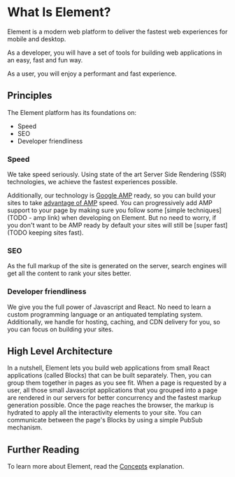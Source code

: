 # What Is Element?

Element is a modern web platform to deliver the fastest web experiences for mobile and desktop.

As a developer, you will have a set of tools for building web applications in an easy, fast and fun way.

As a user, you will enjoy a performant and fast experience.

## Principles

The Element platform has its foundations on:

- Speed
- SEO
- Developer friendliness

### Speed

We take speed seriously. Using state of the art Server Side Rendering (SSR) technologies, we achieve the fastest experiences possible.

Additionally, our technology is [Google AMP](https://developers.google.com/amp) ready, so you can build your sites to take 
[advantage of AMP](https://amp.dev/about/how-amp-works/) speed. You can progressively add AMP support to your page by making sure you follow
some [simple techniques](TODO - amp link) when developing on Element. But no need to worry, if you don't want to be AMP ready by
default your sites will still be [super fast](TODO keeping sites fast).

### SEO

As the full markup of the site is generated on the server, search engines will get all the content to rank your sites better.

### Developer friendliness

We give you the full power of Javascript and React. No need to learn a custom programming language or an antiquated templating system. Additionally, we
handle for hosting, caching, and CDN delivery for you, so you can focus on building your sites.

## High Level Architecture

In a nutshell, Element lets you build web applications from small React applications (called Blocks) that can be built separately. Then, you can group them
together in pages as you see fit. When a page is requested by a user, all those small Javascript applications that you grouped into a page are rendered in
our servers for better concurrency and the fastest markup generation possible. Once the page reaches the browser, the markup is hydrated to apply all the 
interactivity elements to your site. You can communicate between the page's Blocks by using a simple PubSub mechanism.

## Further Reading

To learn more about Element, read the [Concepts](../explanation/element-concepts) explanation.
